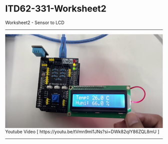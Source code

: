 # ITD62-331-Worksheet2
Worksheet2 - Sensor to LCD
<hr>
<img src="https://github.com/ffixxpp/ITD62-331-Worksheet2/blob/main/Sersor2.png?raw=true" width="auto" height="300">
Youtube Video [ https://youtu.be/tVmn9ml1JNs?si=DWk82qlY86ZQL8mU ]
<hr>
